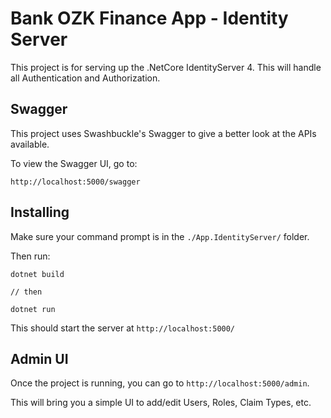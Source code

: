 # Bank OZK Finance App - Identity Server

This project is for serving up the .NetCore IdentityServer 4. This will handle all Authentication and Authorization.

## Swagger

This project uses Swashbuckle's Swagger to give a better look at the APIs available.

To view the Swagger UI, go to:

```
http://localhost:5000/swagger
```

## Installing

Make sure your command prompt is in the `./App.IdentityServer/` folder.

Then run:
```
dotnet build

// then

dotnet run
```

This should start the server at `http://localhost:5000/`

## Admin UI

Once the project is running, you can go to `http://localhost:5000/admin`.

This will bring you a simple UI to add/edit Users, Roles, Claim Types, etc.

